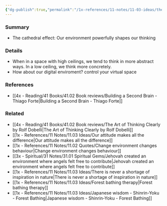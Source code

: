 ```yaml
---
{"dg-publish":true,"permalink":"/1x-references/11-notes/11-03-ideas/the-cathedral-effect-our-surroundings-affect-how-we-think/","title":"The cathedral effect - our surroundings affect how we think"}
---
```



### Summary
- The cathedral effect: Our environment powerfully shapes our thinking

### Details
- When in a space with high ceilings, we tend to think in more abstract ways. In a low ceiling, we think more concretely.
- How about our digital enviroment? control your virtual space

### References
- [[4x - Reading/41 Books/41.02 Book reviews/Building a Second Brain - Thiago Forte\|Building a Second Brain - Thiago Forte]]


### Related
- [[4x - Reading/41 Books/41.02 Book reviews/The Art of Thinking Clearly by Rolf Dobelli\|The Art of Thinking Clearly by Rolf Dobelli]]
- [[1x - References/11 Notes/11.03 Ideas/Our attitude makes all the difference\|Our attitude makes all the difference]]
- [[1x - References/11 Notes/11.02 Quotes/Change environment changes behaviour\|Change environment changes behaviour]]
- [[3x - Spiritual/31 Notes/31.01 Spiritual Gems/Jehovah created an environment where angels felt free to contribute\|Jehovah created an environment where angels felt free to contribute]]
- [[1x - References/11 Notes/11.03 Ideas/There is never a shortage of inspiration in nature\|There is never a shortage of inspiration in nature]]
- [[1x - References/11 Notes/11.03 Ideas/Forest bathing therapy\|Forest bathing therapy]]
- [[1x - References/11 Notes/11.03 Ideas/Japanese wisdom - Shinrin-Yoku - Forest Bathing\|Japanese wisdom - Shinrin-Yoku - Forest Bathing]]